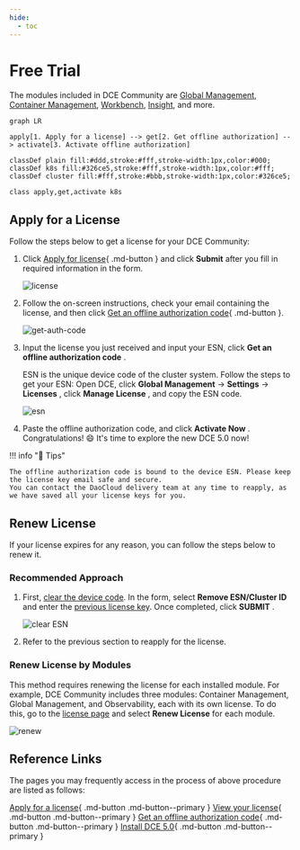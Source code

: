 ```yaml
---
hide:
  - toc
---
```


# Free Trial

The modules included in DCE Community are [Global Management](../ghippo/intro/index.md),
[Container Management](../kpanda/intro/index.md), [Workbench](../amamba/intro/index.md),
[Insight](../insight/intro/index.md), and more.

```mermaid
graph LR

apply[1. Apply for a license] --> get[2. Get offline authorization] --> activate[3. Activate offline authorization]

classDef plain fill:#ddd,stroke:#fff,stroke-width:1px,color:#000;
classDef k8s fill:#326ce5,stroke:#fff,stroke-width:1px,color:#fff;
classDef cluster fill:#fff,stroke:#bbb,stroke-width:1px,color:#326ce5;

class apply,get,activate k8s
```

## Apply for a License

Follow the steps below to get a license for your DCE Community:

1. Click [Apply for license](https://qingflow.com/f/58604bf8){ .md-button } and click __Submit__ after you fill in required information in the form.

    ![license](https://docs.daocloud.io/daocloud-docs-images/docs/en/docs/dce/images/license011.png)

2. Follow the on-screen instructions, check your email containing the license, and then click [Get an offline authorization code](https://license.daocloud.io/dce5-license){ .md-button }.

    ![get-auth-code](https://docs.daocloud.io/daocloud-docs-images/docs/en/docs/dce/images/license012.png)

3. Input the license you just received and input your ESN, click __Get an offline authorization code__ .

    ESN is the unique device code of the cluster system.
    Follow the steps to get your ESN: Open DCE, click __Global Management__ -> __Settings__ -> __Licenses__ , click __Manage License__ , and copy the ESN code.

    ![esn](https://docs.daocloud.io/daocloud-docs-images/docs/en/docs/dce/images/license02.png)

4. Paste the offline authorization code, and click __Activate Now__ . Congratulations! :smile: It's time to explore the new DCE 5.0 now!

!!! info "📢 Tips"

    The offline authorization code is bound to the device ESN. Please keep the license key email safe and secure.
    You can contact the DaoCloud delivery team at any time to reapply, as we have saved all your license keys for you.

## Renew License

If your license expires for any reason, you can follow the steps below to renew it.

### Recommended Approach

1. First, [clear the device code](https://qingflow.com/f/58604bf8). In the form, select __Remove ESN/Cluster ID__ and enter the [previous license key](https://license.daocloud.io/dce5-licenses). Once completed, click __SUBMIT__ .

    ![clear ESN](https://docs.daocloud.io/daocloud-docs-images/docs/en/docs/dce/images/esn.png)

2. Refer to the previous section to reapply for the license.

### Renew License by Modules

This method requires renewing the license for each installed module.
For example, DCE Community includes three modules: Container Management, Global Management, and Observability, each with its own license.
To do this, go to the [license page](https://qingflow.com/f/58604bf8) and select __Renew License__ for each module.

![renew](https://docs.daocloud.io/daocloud-docs-images/docs/en/docs/dce/images/extend.png)

## Reference Links

The pages you may frequently access in the process of above procedure are listed as follows:

[Apply for a license](https://qingflow.com/f/58604bf8){ .md-button .md-button--primary }
[View your license](https://license.daocloud.io/dce5-licenses){ .md-button .md-button--primary }
[Get an offline authorization code](https://license.daocloud.io/dce5-license){ .md-button .md-button--primary }
[Install DCE 5.0](../install/index.md){ .md-button .md-button--primary }
